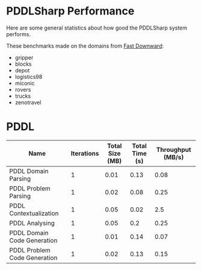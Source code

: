 # PDDLSharp Performance
Here are some general statistics about how good the PDDLSharp system performs.


These benchmarks made on the domains from [Fast Downward](https://github.com/aibasel/downward-benchmarks/):
* gripper
* blocks
* depot
* logistics98
* miconic
* rovers
* trucks
* zenotravel
# PDDL
| Name | Iterations | Total Size (MB) | Total Time (s) | Throughput (MB/s) |
| - | - | - | - | - |
| PDDL Domain Parsing | 1 | 0.01 | 0.13 | 0.08 |
| PDDL Problem Parsing | 1 | 0.02 | 0.08 | 0.25 |
| PDDL Contextualization | 1 | 0.05 | 0.02 | 2.5 |
| PDDL Analysing | 1 | 0.05 | 0.2 | 0.25 |
| PDDL Domain Code Generation | 1 | 0.01 | 0.14 | 0.07 |
| PDDL Problem Code Generation | 1 | 0.02 | 0.13 | 0.15 |


